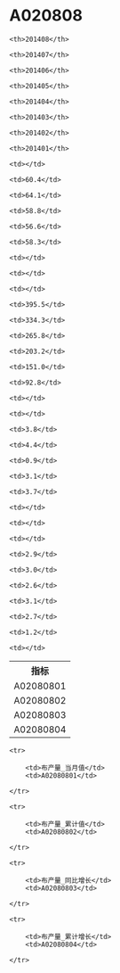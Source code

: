 A020808
======


<table>

<tr>
    <th>指标</th>
    
    <th>201408</th>
    
    <th>201407</th>
    
    <th>201406</th>
    
    <th>201405</th>
    
    <th>201404</th>
    
    <th>201403</th>
    
    <th>201402</th>
    
    <th>201401</th>
    
</tr>


<tr>
    <td>A02080801</td>
    
    <td></td>
    
    <td>60.4</td>
    
    <td>64.1</td>
    
    <td>58.8</td>
    
    <td>56.6</td>
    
    <td>58.3</td>
    
    <td></td>
    
    <td></td>
    

</tr>

<tr>
    <td>A02080802</td>
    
    <td></td>
    
    <td>395.5</td>
    
    <td>334.3</td>
    
    <td>265.8</td>
    
    <td>203.2</td>
    
    <td>151.0</td>
    
    <td>92.8</td>
    
    <td></td>
    

</tr>

<tr>
    <td>A02080803</td>
    
    <td></td>
    
    <td>3.8</td>
    
    <td>4.4</td>
    
    <td>0.9</td>
    
    <td>3.1</td>
    
    <td>3.7</td>
    
    <td></td>
    
    <td></td>
    

</tr>

<tr>
    <td>A02080804</td>
    
    <td></td>
    
    <td>2.9</td>
    
    <td>3.0</td>
    
    <td>2.6</td>
    
    <td>3.1</td>
    
    <td>2.7</td>
    
    <td>1.2</td>
    
    <td></td>
    

</tr>


</table>

<table>
    
    <tr>

        <td>布产量_当月值</td>
        <td>A02080801</td>

    </tr>
    
    <tr>

        <td>布产量_累计值</td>
        <td>A02080802</td>

    </tr>
    
    <tr>

        <td>布产量_同比增长</td>
        <td>A02080803</td>

    </tr>
    
    <tr>

        <td>布产量_累计增长</td>
        <td>A02080804</td>

    </tr>
    
</table>